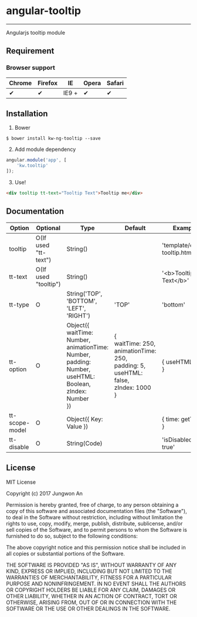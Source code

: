 # angular-tooltip
-----------------

Angularjs tooltip module

## Requirement

### Browser support

Chrome | Firefox | IE | Opera | Safari
--- | --- | --- | --- | --- |
 ✔ | ✔ | IE9 + | ✔ | ✔ |

## Installation

1. Bower
```
$ bower install kw-ng-tooltip --save
```

2. Add module dependency
```js
angular.module('app', [
	'kw.tooltip'
]);
```

3. Use!
```html
<div tooltip tt-text="Tooltip Text">Tooltip me</div>
```

## Documentation

Option | Optional | Type | Default | Example
--- | --- | --- | --- | --- |
tooltip | O(If used "tt-text") | String() |  | 'template/other-tooltip.html' |
tt-text | O(If used "tooltip") | String() |  | '\<b\>Tooltip Text\</b\>' |
tt-type | O | String('TOP', 'BOTTOM', 'LEFT', 'RIGHT') | 'TOP' | 'bottom' |
tt-option | O | Object({ <br/>waitTime: Number,<br/>animationTime: Number,<br/>padding: Number,<br/>useHTML: Boolean,<br/>zIndex: Number<br/>}) | {<br/>waitTime: 250,<br/>animationTime: 250,<br/>padding: 5,<br/>useHTML: false,<br/>zIndex: 1000<br/>} | { useHTML: true } |
tt-scope-model | O | Object({ Key: Value }) | | { time: getTime() } |
tt-disable | O | String(Code) | | 'isDisabled() == true'

## License

MIT License

Copyright (c) 2017 Jungwon An

Permission is hereby granted, free of charge, to any person obtaining a copy
of this software and associated documentation files (the "Software"), to deal
in the Software without restriction, including without limitation the rights
to use, copy, modify, merge, publish, distribute, sublicense, and/or sell
copies of the Software, and to permit persons to whom the Software is
furnished to do so, subject to the following conditions:

The above copyright notice and this permission notice shall be included in all
copies or substantial portions of the Software.

THE SOFTWARE IS PROVIDED "AS IS", WITHOUT WARRANTY OF ANY KIND, EXPRESS OR
IMPLIED, INCLUDING BUT NOT LIMITED TO THE WARRANTIES OF MERCHANTABILITY,
FITNESS FOR A PARTICULAR PURPOSE AND NONINFRINGEMENT. IN NO EVENT SHALL THE
AUTHORS OR COPYRIGHT HOLDERS BE LIABLE FOR ANY CLAIM, DAMAGES OR OTHER
LIABILITY, WHETHER IN AN ACTION OF CONTRACT, TORT OR OTHERWISE, ARISING FROM,
OUT OF OR IN CONNECTION WITH THE SOFTWARE OR THE USE OR OTHER DEALINGS IN THE
SOFTWARE.